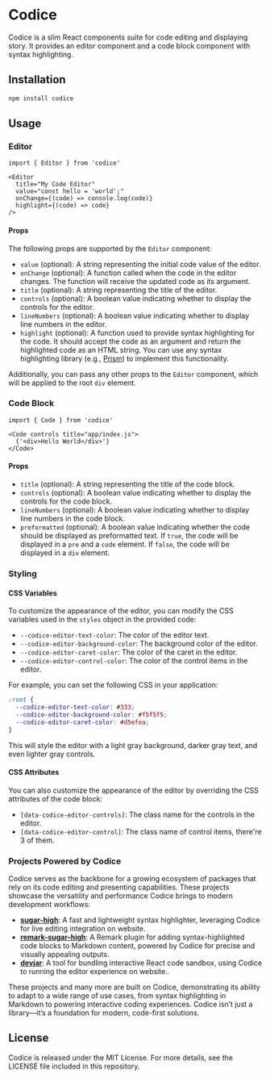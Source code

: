 # Codice

Codice is a slim React components suite for code editing and displaying story. It provides an editor component and a code block component with syntax highlighting.

## Installation

```bash
npm install codice
```

## Usage

### Editor

```tsx
import { Editor } from 'codice'

<Editor
  title="My Code Editor"
  value="const hello = 'world';"
  onChange={(code) => console.log(code)}
  highlight={(code) => code}
/>
```


#### Props

The following props are supported by the `Editor` component:

- `value` (optional): A string representing the initial code value of the editor.
- `onChange` (optional): A function called when the code in the editor changes. The function will receive the updated code as its argument.
- `title` (optional): A string representing the title of the editor.
- `controls` (optional): A boolean value indicating whether to display the controls for the editor.
- `lineNumbers` (optional): A boolean value indicating whether to display line numbers in the editor.
- `highlight` (optional): A function used to provide syntax highlighting for the code. It should accept the code as an argument and return the highlighted code as an HTML string. You can use any syntax highlighting library (e.g., [Prism](https://prismjs.com/)) to implement this functionality.

Additionally, you can pass any other props to the `Editor` component, which will be applied to the root `div` element.


### Code Block

```tsx
import { Code } from 'codice'

<Code controls title="app/index.js">
  {'<div>Hello World</div>'}
</Code>
```

#### Props

- `title` (optional): A string representing the title of the code block.
- `controls` (optional): A boolean value indicating whether to display the controls for the code block.
- `lineNumbers` (optional): A boolean value indicating whether to display line numbers in the code block.
- `preformatted` (optional): A boolean value indicating whether the code should be displayed as preformatted text. If `true`, the code will be displayed in a `pre` and a `code` element. If `false`, the code will be displayed in a `div` element.

### Styling

#### CSS Variables

To customize the appearance of the editor, you can modify the CSS variables used in the `styles` object in the provided code:

- `--codice-editor-text-color`: The color of the editor text.
- `--codice-editor-background-color`: The background color of the editor.
- `--codice-editor-caret-color`: The color of the caret in the editor.
- `--codice-editor-control-color`: The color of the control items in the editor.

For example, you can set the following CSS in your application:

```css
:root {
  --codice-editor-text-color: #333;
  --codice-editor-background-color: #f5f5f5;
  --codice-editor-caret-color: #d5efea;
}
```

This will style the editor with a light gray background, darker gray text, and even lighter gray controls.

#### CSS Attributes

You can also customize the appearance of the editor by overriding the CSS attributes of the code block:

- `[data-codice-editor-controls]`: The class name for the controls in the editor.
- `[data-codice-editor-control]`: The class name of control items, there're 3 of them.

### **Projects Powered by Codice**

Codice serves as the backbone for a growing ecosystem of packages that rely on its code editing and presenting capabilities. These projects showcase the versatility and performance Codice brings to modern development workflows:

- **[sugar-high](https://sugar-high.vercel.app/)**: A fast and lightweight syntax highlighter, leveraging Codice for live editing integration on website.
- **[remark-sugar-high](https://remark-sugar-high.vercel.app/)**: A Remark plugin for adding syntax-highlighted code blocks to Markdown content, powered by Codice for precise and visually appealing outputs.  
- **[devjar](https://devjar.vercel.app/)**: A tool for bundling interactive React code sandbox, using Codice to running the editor experience on website..  

These projects and many more are built on Codice, demonstrating its ability to adapt to a wide range of use cases, from syntax highlighting in Markdown to powering interactive coding experiences. Codice isn’t just a library—it’s a foundation for modern, code-first solutions.

## License

Codice is released under the MIT License. For more details, see the LICENSE file included in this repository.
